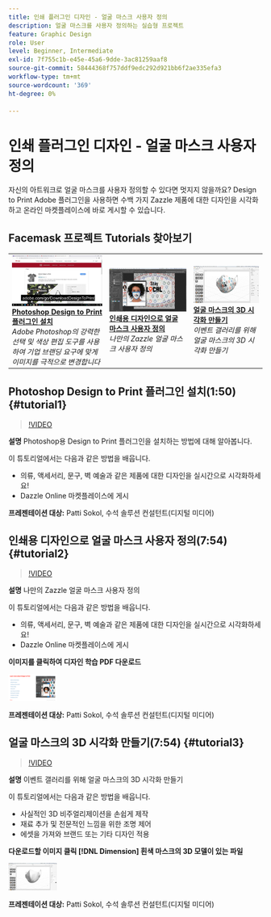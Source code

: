 ```yaml
---
title: 인쇄 플러그인 디자인 - 얼굴 마스크 사용자 정의
description: 얼굴 마스크를 사용자 정의하는 실습형 프로젝트
feature: Graphic Design
role: User
level: Beginner, Intermediate
exl-id: 7f755c1b-e45e-45a6-9dde-3ac81259aaf8
source-git-commit: 58444368f757ddf9edc292d921bb6f2ae335efa3
workflow-type: tm+mt
source-wordcount: '369'
ht-degree: 0%

---
```


# 인쇄 플러그인 디자인 - 얼굴 마스크 사용자 정의

자신의 아트워크로 얼굴 마스크를 사용자 정의할 수 있다면 멋지지 않을까요? Design to Print Adobe 플러그인을 사용하면 수백 가지 Zazzle 제품에 대한 디자인을 시각화하고 온라인 마켓플레이스에 바로 게시할 수 있습니다.

## Facemask 프로젝트 Tutorials 찾아보기

<table style="table-layout:fixed">
<tr>
 <td>
   <a href="handsonproject.md#tutorial1">
      <img alt="Photoshop Design to Print 플러그인 설치" src="../assets/d2p_install_sokol_thumbnail.jpg" />
   </a>
    <div>
   <a href="handsonproject.md#tutorial1"><strong>Photoshop Design to Print 플러그인 설치</strong></a>
    </div>
    <em>Adobe Photoshop의 강력한 선택 및 색상 편집 도구를 사용하여 기업 브랜딩 요구에 맞게 이미지를 극적으로 변경합니다</em>
    <br>
  </td>
  <td>
    <a href="handsonproject.md#tutorial2">
        <img alt="인쇄용 디자인으로 얼굴 마스크 사용자 정의" src="../assets/d2p_faceMask_sokol_thumbnail.jpg" />
    </a>
    <div>
    <a href="handsonproject.md#tutorial2"><strong>인쇄용 디자인으로 얼굴 마스크 사용자 정의</strong></a>
    </div>
    <em>나만의 Zazzle 얼굴 마스크 사용자 정의</em>
    <br>
  </td>
  <td>
    <a href="handsonproject.md#tutorial3">
      <img alt="얼굴 마스크의 3D 시각화 만들기" src="../assets/DN_faceMaskShare_sokol_thumbnail.jpg" />
   </a>
    <div>
   <a href="handsonproject.md#tutorial3"><strong>얼굴 마스크의 3D 시각화 만들기</strong></a>
    </div>
    <em>이벤트 갤러리를 위해 얼굴 마스크의 3D 시각화 만들기</em>
    <br>
  </td>
</tr>
</table>

## Photoshop Design to Print 플러그인 설치(1:50) {#tutorial1}

>[!VIDEO](https://video.tv.adobe.com/v/327096?hidetitle=true)

**설명**
Photoshop용 Design to Print 플러그인을 설치하는 방법에 대해 알아봅니다.

이 튜토리얼에서는 다음과 같은 방법을 배웁니다.
* 의류, 액세서리, 문구, 벽 예술과 같은 제품에 대한 디자인을 실시간으로 시각화하세요!
* Dazzle Online 마켓플레이스에 게시

**프레젠테이션 대상:**
Patti Sokol, 수석 솔루션 컨설턴트(디지털 미디어)

## 인쇄용 디자인으로 얼굴 마스크 사용자 정의(7:54) {#tutorial2}

>[!VIDEO](https://video.tv.adobe.com/v/327097?hidetitle=true)

**설명**
나만의 Zazzle 얼굴 마스크 사용자 정의

이 튜토리얼에서는 다음과 같은 방법을 배웁니다.
* 의류, 액세서리, 문구, 벽 예술과 같은 제품에 대한 디자인을 실시간으로 시각화하세요!
* Dazzle Online 마켓플레이스에 게시

**이미지를 클릭하여 디자인 학습 PDF 다운로드**

[![인쇄용 디자인 학습](../assets/LearnDesigntoPrint_96.png)](../assets/LearnDesigntoPrint.pdf)

**프레젠테이션 대상:**
Patti Sokol, 수석 솔루션 컨설턴트(디지털 미디어)

## 얼굴 마스크의 3D 시각화 만들기(7:54) {#tutorial3}

>[!VIDEO](https://video.tv.adobe.com/v/327098?hidetitle=true)

**설명**
이벤트 갤러리를 위해 얼굴 마스크의 3D 시각화 만들기

이 튜토리얼에서는 다음과 같은 방법을 배웁니다.
* 사실적인 3D 비주얼리제이션을 손쉽게 제작
* 재료 추가 및 전문적인 느낌을 위한 조명 제어
* 에셋을 가져와 브랜드 또는 기타 디자인 적용

**다운로드할 이미지 클릭 [!DNL Dimension] 흰색 마스크의 3D 모델이 있는 파일**

[![비교 이미지](../assets/whitemask_96.png)](https://stock.adobe.com/search/3d-assets?load_type=search&amp;native_visual_search=&amp;similar_content_id=&amp;is_recent_search=&amp;search_type=usertyped&amp;k=face+mask&amp;asset_id=324075591)

**프레젠테이션 대상:**
Patti Sokol, 수석 솔루션 컨설턴트(디지털 미디어)
